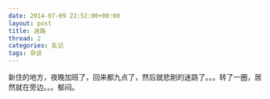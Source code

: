 ```yaml
---
date: 2014-07-09 22:52:00+00:00
layout: post
title: 迷路
thread: 2
categories: 乱记
tags: 杂谈
---
```


新住的地方，夜晚加班了，回来都九点了，然后就悲剧的迷路了。。。转了一圈，居然就在旁边。。。郁闷。



